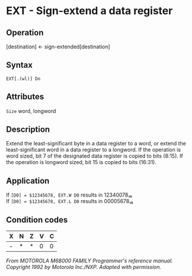 # EXT - Sign-extend a data register

## Operation
[destination] ← sign-extended[destination]

## Syntax
```assembly
EXT[.(wl)] Dn
```

## Attributes
`Size` word, longword

## Description
Extend the least-significant byte in a data register to a word, or extend the least-significant word in a data register to a longword. If the operation is word sized, bit 7 of the designated data register is copied to bits (8:15). If the operation is longword sized, bit 15 is copied to bits (16:31).

## Application
If `[D0] = $12345678, EXT.W D0` results in 12340078₁₆<br/>
If `[D0] = $12345678, EXT.L D0` results in 00005678₁₆

## Condition codes
|X|N|Z|V|C|
|--|--|--|--|--|
|-|*|*|0|0|

*From MOTOROLA M68000 FAMILY Programmer's reference manual. Copyright 1992 by Motorola Inc./NXP. Adapted with permission.*
